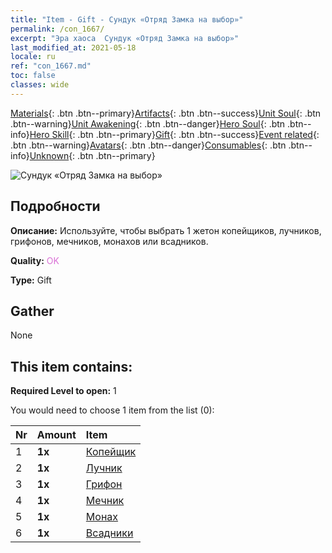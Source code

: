```yaml
---
title: "Item - Gift - Сундук «Отряд Замка на выбор»"
permalink: /con_1667/
excerpt: "Эра хаоса  Сундук «Отряд Замка на выбор»"
last_modified_at: 2021-05-18
locale: ru
ref: "con_1667.md"
toc: false
classes: wide
---
```

 [Materials](/ItemsRU/){: .btn .btn--primary}[Artifacts](/ItemsRU/Artifacts/){: .btn .btn--success}[Unit Soul](/ItemsRU/UnitSoul/){: .btn .btn--warning}[Unit Awakening](/ItemsRU/UnitAwakening/){: .btn .btn--danger}[Hero Soul](/ItemsRU/HeroSoul/){: .btn .btn--info}[Hero Skill](/ItemsRU/HeroSkill/){: .btn .btn--primary}[Gift](/ItemsRU/Gift/){: .btn .btn--success}[Event related](/ItemsRU/Events/){: .btn .btn--warning}[Avatars](/ItemsRU/Avatars/){: .btn .btn--danger}[Consumables](/ItemsRU/Consumables/){: .btn .btn--info}[Unknown](/ItemsRU/Unknown/){: .btn .btn--primary}

 ![Сундук «Отряд Замка на выбор»](/images/t/i_907283.png)

## Подробности
 **Описание:** Используйте, чтобы выбрать 1 жетон копейщиков, лучников, грифонов, мечников, монахов или всадников.

 **Quality:** <span style="color: #DA70D6">OK</span>

 **Type:** Gift

## Gather

  None

## This item contains:

 **Required Level to open:** 1

 You would need to choose 1 item from the list (0):

  | Nr | Amount |     Item    |
  |:---|:-------|:------------|
  | 1 |  **1x** | [Копейщик](/ItemsRU/unt_190/) |  | 
  | 2 |  **1x** | [Лучник](/ItemsRU/unt_191/) |  | 
  | 3 |  **1x** | [Грифон](/ItemsRU/unt_192/) |  | 
  | 4 |  **1x** | [Мечник](/ItemsRU/unt_193/) |  | 
  | 5 |  **1x** | [Монах](/ItemsRU/unt_194/) |  | 
  | 6 |  **1x** | [Всадники](/ItemsRU/unt_195/) |  | 
